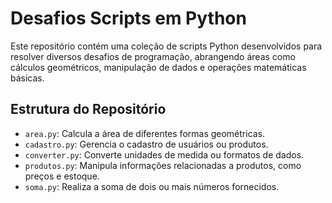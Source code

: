 # Desafios Scripts em Python

Este repositório contém uma coleção de scripts Python desenvolvidos para resolver diversos desafios de programação, abrangendo áreas como cálculos geométricos, manipulação de dados e operações matemáticas básicas.

## Estrutura do Repositório

- `area.py`: Calcula a área de diferentes formas geométricas.
- `cadastro.py`: Gerencia o cadastro de usuários ou produtos.
- `converter.py`: Converte unidades de medida ou formatos de dados.
- `produtos.py`: Manipula informações relacionadas a produtos, como preços e estoque.
- `soma.py`: Realiza a soma de dois ou mais números fornecidos.
